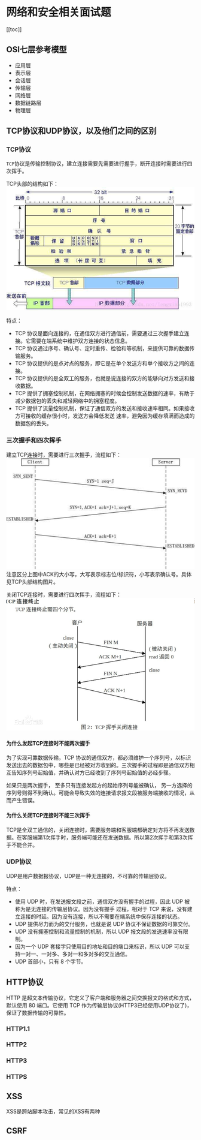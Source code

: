 # 网络和安全相关面试题

[[toc]]
## OSI七层参考模型
- 应用层
- 表示层
- 会话层
- 传输层
- 网络层
- 数据链路层
- 物理层

## TCP协议和UDP协议，以及他们之间的区别
### TCP协议
`TCP`协议是传输控制协议，建立连接需要先需要进行握手，断开连接时需要进行四次挥手。

TCP头部的结构如下：
![TCP头部](./img/TCP-head.jpg)

特点：
- TCP 协议是面向连接的，在通信双方进行通信前，需要通过三次握手建立连接。它需要在端系统中维护双方连接的状态信息。
- TCP 协议通过序号、确认号、定时重传、检验和等机制，来提供可靠的数据传输服务。
- TCP 协议提供的是点对点的服务，即它是在单个发送方和单个接收方之间的连接。
- TCP 协议提供的是全双工的服务，也就是说连接的双方的能够向对方发送和接收数据。
- TCP 提供了拥塞控制机制，在网络拥塞的时候会控制发送数据的速率，有助于减少数据包的丢失和减轻网络中的拥塞程度。
- TCP 提供了流量控制机制，保证了通信双方的发送和接收速率相同。如果接收方可接收的缓存很小时，发送方会降低发送 速率，避免因为缓存填满而造成的数据包的丢失。

### 三次握手和四次挥手
建立TCP连接时，需要进行三次握手，流程如下：
![三次握手](./img/TCP-Start.jpg)
注意区分上图中ACK的大小写，大写表示标志位/标识符，小写表示确认号。具体见TCP头部结构图片。

关闭TCP连接时，需要进行四次挥手，流程如下：
![四次挥手](./img/TCP-End.jpg)

#### 为什么发起TCP连接时不能两次握手
为了实现可靠数据传输，TCP 协议的通信双方，都必须维护一个序列号，以标识发送出去的数据包中，哪些是已经被对方收到的。三次握手的过程即是通信双方相互告知序列号起始值，并确认对方已经收到了序列号起始值的必经步骤。

如果只是两次握手， 至多只有连接发起方的起始序列号能被确认， 另一方选择的序列号则得不到确认。可能会导致失效的连接请求报文段被服务端接收的情况，从而产生错误。

#### 为什么关闭TCP连接时不能三次挥手
TCP是全双工通信的，关闭连接时，需要服务端和客服端都确定对方将不再发送数据。在客服端第1次挥手时，服务端可能还在发送数据。所以第2次挥手和第3次挥手不能合并。

### UDP协议
UDP是用户数据报协议，UDP是一种无连接的，不可靠的传输层协议。

特点：
- 使用 UDP 时，在发送报文段之前，通信双方没有握手的过程，因此 UDP 被称为是无连接的传输层协议。因为没有握手 过程，相对于 TCP 来说，没有建立连接的时延。因为没有连接，所以不需要在端系统中保存连接的状态。
- UDP 提供尽力而为的交付服务，也就是说 UDP 协议不保证数据的可靠交付。
- UDP 没有拥塞控制和流量控制的机制，所以 UDP 报文段的发送速率没有限制。
- 因为一个 UDP 套接字只使用目的地址和目的端口来标识，所以 UDP 可以支持一对一、一对多、多对一和多对多的交互通信。
- UDP 首部小，只有 8 个字节。
             
## HTTP协议
HTTP 是超文本传输协议，它定义了客户端和服务器之间交换报文的格式和方式，默认使用 80 端口。它使用 TCP 作为传输层协议(HTTP3已经使用UDP协议了)，保证了数据传输的可靠性。
### HTTP1.1
### HTTP2
### HTTP3
### HTTPS
## XSS
XSS是跨站脚本攻击，常见的XSS有两种
## CSRF

